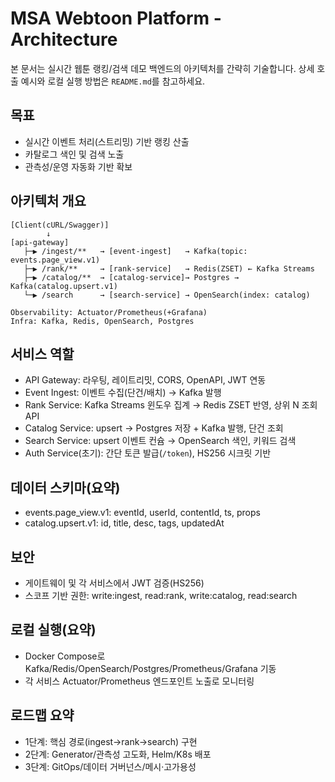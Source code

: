 # MSA Webtoon Platform - Architecture

본 문서는 실시간 웹툰 랭킹/검색 데모 백엔드의 아키텍처를 간략히 기술합니다. 상세 호출 예시와 로컬 실행 방법은 `README.md`를 참고하세요.

## 목표

- 실시간 이벤트 처리(스트리밍) 기반 랭킹 산출
- 카탈로그 색인 및 검색 노출
- 관측성/운영 자동화 기반 확보

## 아키텍처 개요

```
[Client(cURL/Swagger)]
        ↓
[api-gateway]
   ├─▶ /ingest/**   → [event-ingest]   → Kafka(topic: events.page_view.v1)
   ├─▶ /rank/**     → [rank-service]   → Redis(ZSET) ← Kafka Streams
   ├─▶ /catalog/**  → [catalog-service]→ Postgres → Kafka(catalog.upsert.v1)
   └─▶ /search      → [search-service] → OpenSearch(index: catalog)

Observability: Actuator/Prometheus(+Grafana)
Infra: Kafka, Redis, OpenSearch, Postgres
```

## 서비스 역할

- API Gateway: 라우팅, 레이트리밋, CORS, OpenAPI, JWT 연동
- Event Ingest: 이벤트 수집(단건/배치) → Kafka 발행
- Rank Service: Kafka Streams 윈도우 집계 → Redis ZSET 반영, 상위 N 조회 API
- Catalog Service: upsert → Postgres 저장 + Kafka 발행, 단건 조회
- Search Service: upsert 이벤트 컨슘 → OpenSearch 색인, 키워드 검색
- Auth Service(초기): 간단 토큰 발급(`/token`), HS256 시크릿 기반

## 데이터 스키마(요약)

- events.page_view.v1: eventId, userId, contentId, ts, props
- catalog.upsert.v1: id, title, desc, tags, updatedAt

## 보안

- 게이트웨이 및 각 서비스에서 JWT 검증(HS256)
- 스코프 기반 권한: write:ingest, read:rank, write:catalog, read:search

## 로컬 실행(요약)

- Docker Compose로 Kafka/Redis/OpenSearch/Postgres/Prometheus/Grafana 기동
- 각 서비스 Actuator/Prometheus 엔드포인트 노출로 모니터링

## 로드맵 요약

- 1단계: 핵심 경로(ingest→rank→search) 구현
- 2단계: Generator/관측성 고도화, Helm/K8s 배포
- 3단계: GitOps/데이터 거버넌스/메시·고가용성

